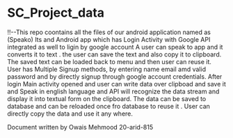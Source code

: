 # SC_Project_data
!!--This repo coontains all the files of our android application named as (Speako)
Its and Android app which has Login Activity with Google API integrated as well to ligin by google account
A user can speak to app and it converts it to text . the user can save the text and also copy it to clipboard.
The saved text can be loaded back to menu and then user can reuse it.
User has Multiple Signup methods, by entering name email amd valid password and by directly signup through google account credentials.
After login Main activity opened and user can write data over clipboad and save it and Speak in english language and API will recognize the data stream and display it into textual form on the clipboard.
The data can be saved to database and can be reloaded once fro database to reuse it .
User can directly copy the data and use it any where.

Document written by Owais Mehmood 20-arid-815
